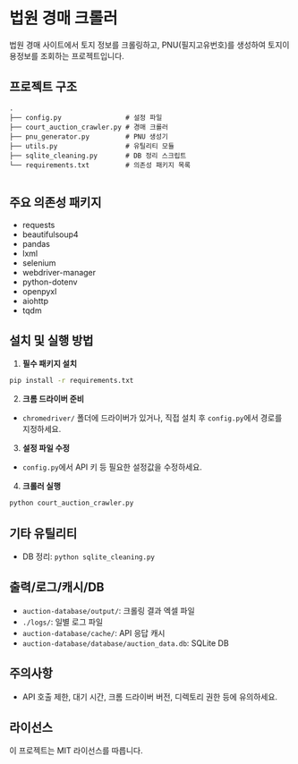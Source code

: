 # 법원 경매 크롤러

법원 경매 사이트에서 토지 정보를 크롤링하고, PNU(필지고유번호)를 생성하여 토지이용정보를 조회하는 프로젝트입니다.

## 프로젝트 구조

```
.
├── config.py                # 설정 파일
├── court_auction_crawler.py # 경매 크롤러
├── pnu_generator.py         # PNU 생성기
├── utils.py                 # 유틸리티 모듈
├── sqlite_cleaning.py       # DB 정리 스크립트
└── requirements.txt         # 의존성 패키지 목록
 
```

## 주요 의존성 패키지

- requests
- beautifulsoup4
- pandas
- lxml
- selenium
- webdriver-manager
- python-dotenv
- openpyxl
- aiohttp
- tqdm

## 설치 및 실행 방법

1. **필수 패키지 설치**

```bash
pip install -r requirements.txt
```

2. **크롬 드라이버 준비**
- `chromedriver/` 폴더에 드라이버가 있거나, 직접 설치 후 `config.py`에서 경로를 지정하세요.

3. **설정 파일 수정**
- `config.py`에서 API 키 등 필요한 설정값을 수정하세요.

4. **크롤러 실행**

```bash
python court_auction_crawler.py
```

## 기타 유틸리티
- DB 정리: `python sqlite_cleaning.py`

## 출력/로그/캐시/DB
- `auction-database/output/`: 크롤링 결과 엑셀 파일
- `./logs/`: 일별 로그 파일
- `auction-database/cache/`: API 응답 캐시
- `auction-database/database/auction_data.db`: SQLite DB

## 주의사항
- API 호출 제한, 대기 시간, 크롬 드라이버 버전, 디렉토리 권한 등에 유의하세요.

## 라이선스

이 프로젝트는 MIT 라이선스를 따릅니다. 